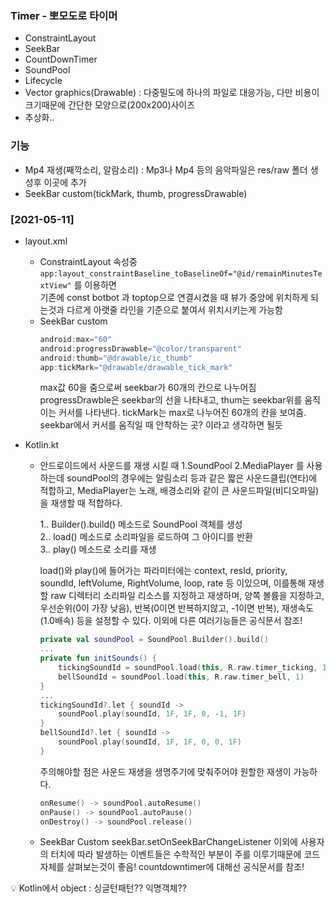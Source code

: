 ### Timer - 뽀모도로 타이머

+ ConstraintLayout
+ SeekBar
+ CountDownTimer
+ SoundPool
+ Lifecycle
+ Vector graphics(Drawable) : 다중밀도에 하나의 파일로 대응가능, 다만 비용이 크기때문에 간단한 모양으로(200x200)사이즈
+ 추상화..

### 기능
+ Mp4 재생(째깍소리, 알람소리) : Mp3나 Mp4 등의 음악파일은 res/raw 폴더 생성후 이곳에 추가
+ SeekBar custom(tickMark, thumb, progressDrawable) 

### [2021-05-11]
+ layout.xml
  - ConstraintLayout 속성중  
    ```app:layout_constraintBaseline_toBaselineOf="@id/remainMinutesTextView"``` 를 이용하면  
    기존에 const botbot 과 toptop으로 연결시켰을 때 뷰가 중앙에 위치하게 되는것과 다르게
    아랫줄 라인을 기준으로 붙여서 위치시키는게 가능함  
  - SeekBar custom
    ```KOTLIN
    android:max="60"
    android:progressDrawable="@color/transparent"
    android:thumb="@drawable/ic_thumb"
    app:tickMark="@drawable/drawable_tick_mark"
    ```
    max값 60을 줌으로써 seekbar가 60개의 칸으로 나누어짐
    progressDrawble은 seekbar의 선을 나타내고, thum는 seekbar위를 움직이는 커서를 나타낸다.
    tickMark는 max로 나누어진 60개의 칸을 보여줌. seekbar에서 커서를 움직일 때 안착하는 곳? 이라고 생각하면 될듯

+ Kotlin.kt
  - 안드로이드에서 사운드를 재생 시킬 때 1.SoundPool 2.MediaPlayer 를 사용하는데
    soundPool의 경우에는 알림소리 등과 같은 짧은 사운드클립(연타)에 적합하고, MediaPlayer는 노래, 배경소리와 같이 큰 사운드파일(비디오파일)을 재생할 때 적합하다.
   
    1.. Builder().build() 메소드로 SoundPool 객체를 생성  
    2.. load() 메소드로 소리파일을 로드하여 그 아이디를 반환  
    3.. play() 메소드로 소리를 재생  
    
    load()와 play()에 들어가는 파라미터에는 context, resId, priority, soundId, leftVolume, RightVolume, loop, rate 등 이있으며, 이를통해 재생할 raw 디렉터리 소리파일 리소스를 지정하고 재생하며, 양쪽 볼륨을 지정하고, 우선순위(0이 가장 낮음), 반복(0이면 반복하지않고, -1이면 반복), 재생속도(1.0배속) 등을 설정할 수 있다. 이외에 다른 여러기능들은 공식문서 참조!
    ```KOTLIN
    private val soundPool = SoundPool.Builder().build()
    ...
    private fun initSounds() {
        tickingSoundId = soundPool.load(this, R.raw.timer_ticking, 1)
        bellSoundId = soundPool.load(this, R.raw.timer_bell, 1)
    }
    ...
    tickingSoundId?.let { soundId ->
        soundPool.play(soundId, 1F, 1F, 0, -1, 1F)
    }
    bellSoundId?.let { soundId ->
        soundPool.play(soundId, 1F, 1F, 0, 0, 1F)
    }
    ```
    주의해야할 점은 사운드 재생을 생명주기에 맞춰주어야 원할한 재생이 가능하다.
    ```KOTLIN
    onResume() -> soundPool.autoResume()
    onPause() -> soundPool.autoPause()
    onDestroy() -> soundPool.release()
    ```
  - SeekBar Custom
    seekBar.setOnSeekBarChangeListener 이외에 사용자의 터치에 따라 발생하는 이벤트들은 수학적인 부분이 주를 이루기때문에 코드자체를 살펴보는것이 좋음!
    countdowntimer에 대해선 공식문서를 참조!
    
💡 Kotlin에서 object : 싱글턴패턴?? 익명객체??

